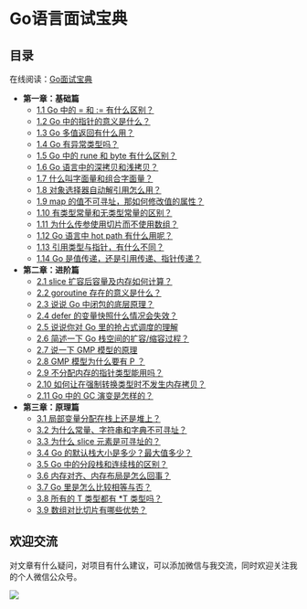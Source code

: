 # Go语言面试宝典

## 目录

在线阅读：[Go面试宝典](https://go-interview.iswbm.com/)

- **第一章：基础篇**
   * [1.1 Go 中的 = 和 := 有什么区别？](https://go-interview.iswbm.com/c01/c01_01.html)
   * [1.2 Go 中的指针的意义是什么？](https://go-interview.iswbm.com/c01/c01_02.html)
   * [1.3 Go 多值返回有什么用？](https://go-interview.iswbm.com/c01/c01_03.html)
   * [1.4 Go 有异常类型吗？](https://go-interview.iswbm.com/c01/c01_04.html)
   * [1.5 Go 中的 rune 和 byte 有什么区别？](https://go-interview.iswbm.com/c01/c01_05.html)
   * [1.6 Go 语言中的深拷贝和浅拷贝？](https://go-interview.iswbm.com/c01/c01_06.html)
   * [1.7 什么叫字面量和组合字面量？](https://go-interview.iswbm.com/c01/c01_07.html)
   * [1.8 对象选择器自动解引用怎么用？](https://go-interview.iswbm.com/c01/c01_08.html)
   * [1.9 map 的值不可寻址，那如何修改值的属性？](https://go-interview.iswbm.com/c01/c01_09.html)
   * [1.10 有类型常量和无类型常量的区别？](https://go-interview.iswbm.com/c01/c01_10.html)
   * [1.11 为什么传参使用切片而不使用数组？](https://go-interview.iswbm.com/c01/c01_11.html)
   * [1.12 Go 语言中 hot path 有什么用呢？](https://go-interview.iswbm.com/c01/c01_12.html)
   * [1.13 引用类型与指针，有什么不同？](https://go-interview.iswbm.com/c01/c01_13.html)
   * [1.14 Go 是值传递，还是引用传递、指针传递？](https://go-interview.iswbm.com/c01/c01_14.html)
- **第二章：进阶篇**
   * [2.1 slice 扩容后容量及内存如何计算？](https://go-interview.iswbm.com/c02/c02_01.html)
   * [2.2 goroutine 存在的意义是什么？](https://go-interview.iswbm.com/c02/c02_02.html)
   * [2.3 说说 Go 中闭包的底层原理？](https://go-interview.iswbm.com/c02/c02_03.html)
   * [2.4 defer 的变量快照什么情况会失效？](https://go-interview.iswbm.com/c02/c02_04.html)
   * [2.5 说说你对 Go 里的抢占式调度的理解](https://go-interview.iswbm.com/c02/c02_05.html)
   * [2.6 简述一下 Go 栈空间的扩容/缩容过程？](https://go-interview.iswbm.com/c02/c02_06.html)
   * [2.7 说一下 GMP 模型的原理](https://go-interview.iswbm.com/c02/c02_07.html)
   * [2.8 GMP 模型为什么要有 P  ？](https://go-interview.iswbm.com/c02/c02_08.html)
   * [2.9 不分配内存的指针类型能用吗？](https://go-interview.iswbm.com/c02/c02_09.html)
   * [2.10 如何让在强制转换类型时不发生内存拷贝？](https://go-interview.iswbm.com/c02/c02_10.html)
   * [2.11 Go 中的 GC 演变是怎样的？](https://go-interview.iswbm.com/c02/c02_11.html)
- **第三章：原理篇**
   * [3.1 局部变量分配在栈上还是堆上？](https://go-interview.iswbm.com/c03/c03_01.html)
   * [3.2 为什么常量、字符串和字典不可寻址？](https://go-interview.iswbm.com/c03/c03_02.html)
   * [3.3 为什么 slice 元素是可寻址的？](https://go-interview.iswbm.com/c03/c03_03.html)
   * [3.4 Go 的默认栈大小是多少？最大值多少？](https://go-interview.iswbm.com/c03/c03_04.html)
   * [3.5 Go 中的分段栈和连续栈的区别？](https://go-interview.iswbm.com/c03/c03_05.html)
   * [3.6 内存对齐、内存布局是怎么回事？](https://go-interview.iswbm.com/c03/c03_06.html)
   * [3.7 Go 里是怎么比较相等与否？](https://go-interview.iswbm.com/c03/c03_07.html)
   * [3.8 所有的 T 类型都有 *T 类型吗？](https://go-interview.iswbm.com/c03/c03_08.html)
   * [3.9 数组对比切片有哪些优势？](https://go-interview.iswbm.com/c03/c03_09.html)

## 欢迎交流

对文章有什么疑问，对项目有什么建议，可以添加微信与我交流，同时欢迎关注我的个人微信公众号。

![](http://image.iswbm.com/image-20201117200633901.png)



